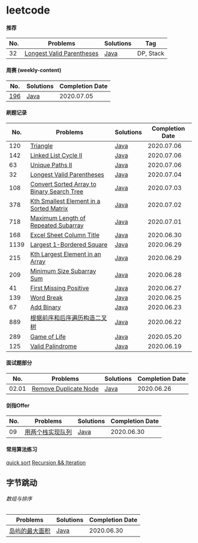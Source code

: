# leetcode

#### 推荐

| No. | Problems | Solutions | Tag |
| ------ | ------ | ------ | ------ |
| 32  | [Longest Valid Parentheses](https://leetcode-cn.com/problems/longest-valid-parentheses/) | [Java](./src/main/java/com/akikun/leetcode/_00032_LongestValidParentheses.java) | DP, Stack |

#### 周赛 (weekly-content)
| No. |  Solutions | Completion Date |
| ------ | ------ | ------ |
| [196](https://leetcode-cn.com/contest/weekly-contest-196) | [Java](./src/main/java/com/akikun/leetcode/_00108_ConvertSortedArrayToBinarySearchTree.java) | 2020.07.05 |  
 
#### 刷题记录

| No. | Problems | Solutions | Completion Date |
| ------ | ------ | ------ | ------ |
| 120 | [Triangle](https://leetcode-cn.com/problems/triangle/) | [Java](./src/main/java/com/akikun/leetcode/_00120_Triangle.java) | 2020.07.06 |
| 142 | [Linked List Cycle II](https://leetcode-cn.com/problems/linked-list-cycle-ii/) | [Java](./src/main/java/com/akikun/leetcode/_00142_LinkedListCycleII.java) | 2020.07.06 |
| 63 | [Unique Paths II](https://leetcode-cn.com/problems/unique-paths-ii/) | [Java](./src/main/java/com/akikun/leetcode/_00063_UniquePathsII.java) | 2020.07.06 |
| 32  | [Longest Valid Parentheses](https://leetcode-cn.com/problems/longest-valid-parentheses/) | [Java](./src/main/java/com/akikun/leetcode/_00032_LongestValidParentheses.java) | 2020.07.04 |
| 108 | [Convert Sorted Array to Binary Search Tree](https://leetcode-cn.com/problems/convert-sorted-array-to-binary-search-tree/) | [Java](./src/main/java/com/akikun/leetcode/_00108_ConvertSortedArrayToBinarySearchTree.java) | 2020.07.03 |
| 378 | [Kth Smallest Element in a Sorted Matrix](https://leetcode-cn.com/problems/kth-smallest-element-in-a-sorted-matrix/) | [Java](./src/main/java/com/akikun/leetcode/_00378_KthSmallestElementInASortedMatrix.java) | 2020.07.02 |
| 718 | [Maximum Length of Repeated Subarray](https://leetcode-cn.com/problems/maximum-length-of-repeated-subarray/) | [Java](./src/main/java/com/akikun/leetcode/_00718_MaximumLengthOfRepeatedSubarray.java) | 2020.07.01 |
| 168 | [Excel Sheet Column Title](https://leetcode-cn.com/problems/excel-sheet-column-title/submissions/) | [Java](./src/main/java/com/akikun/leetcode/_00168_ExcelSheetColumnTitle.java) | 2020.06.30 |
| 1139 | [Largest 1-Bordered Square](https://leetcode-cn.com/problems/largest-1-bordered-square/) | [Java](./src/main/java/com/akikun/leetcode/_01139_Largest1_BorderedSquare.java) | 2020.06.29 |
| 215 | [Kth Largest Element in an Array](https://leetcode-cn.com/problems/kth-largest-element-in-an-array/) | [Java](./src/main/java/com/akikun/leetcode/_00215_KthLargestElementInAnArray.java) | 2020.06.29 |
| 209 | [Minimum Size Subarray Sum](https://leetcode-cn.com/problems/minimum-size-subarray-sum/) | [Java](./src/main/java/com/akikun/leetcode/_00209_MinimumSizeSubarraySum.java) | 2020.06.28 |
| 41  | [First Missing Positive](https://leetcode-cn.com/problems/first-missing-positive/) | [Java](./src/main/java/com/akikun/leetcode/_00041_FirstMissingPositive.java) | 2020.06.27 |
| 139 | [Word Break](https://leetcode-cn.com/problems/word-break/) | [Java](./src/main/java/com/akikun/leetcode/_00139_WordBreak.java) | 2020.06.25 |
| 67  | [Add Binary](https://leetcode-cn.com/problems/add-binary/) | [Java](./src/main/java/com/akikun/leetcode/_00067_AddBinary.java) | 2020.06.23 |
| 889 | [根据前序和后序遍历构造二叉树](https://leetcode-cn.com/problems/construct-binary-tree-from-preorder-and-postorder-traversal/) | [Java](./src/main/java/com/akikun/leetcode/_00889_ConstructBinaryTreeFromPrePost.java) | 2020.06.22 |
| 289 | [Game of Life](https://leetcode-cn.com/problems/game-of-life/) | [Java](./src/main/java/com/akikun/leetcode/_00289_GameOfLife.java) | 2020.05.20 |
| 125 | [Valid Palindrome](https://leetcode-cn.com/problems/valid-palindrome/) | [Java](./src/main/java/com/akikun/leetcode/_00125_ValidPalindrome.java) | 2020.06.19 |

#### 面试题部分

| No. | Problems | Solutions | Completion Date |
| ------ | ------ | ------ | ------ |
| 02.01 | [Remove Duplicate Node](https://leetcode-cn.com/problems/remove-duplicate-node-lcci/) | [Java](./src/main/java/com/akikun/leetcode/interview/_02_01_RemoveDuplicateNode.java) | 2020.06.26 |

#### 剑指Offer

| No. | Problems | Solutions | Completion Date |
| ------ | ------ | ------ | ------ |
| 09 | [用两个栈实现队列](https://leetcode-cn.com/problems/yong-liang-ge-zhan-shi-xian-dui-lie-lcof/) | [Java](./src/main/java/com/akikun/leetcode/offer/CQueue.java) | 2020.06.30 | 

#### 常用算法练习

[quick sort](./src/main/java/com/akikun/leetcode/algorithm/QuickSort.java)
[Recursion && Iteration](./src/main/java/com/akikun/leetcode/algorithm/Fibonacci.java)

## 字节跳动

###### 数组与排序

| Problems | Solutions | Completion Date |
| ------ | ------ | ------ |
| [岛屿的最大面积](https://leetcode-cn.com/explore/interview/card/bytedance/243/array-and-sorting/1034/) | [Java](./src/main/java/com/akikun/leetcode/bytedance/MaxAreaOfIsland.java) | 2020.06.30 |
